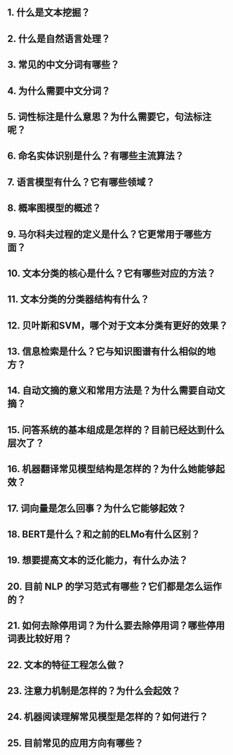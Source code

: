 ## 1. 什么是文本挖掘？
## 2. 什么是自然语言处理？
## 3. 常见的中文分词有哪些？
## 4. 为什么需要中文分词？
## 5. 词性标注是什么意思？为什么需要它，句法标注呢？
## 6. 命名实体识别是什么？有哪些主流算法？
## 7. 语言模型有什么？它有哪些领域？
## 8. 概率图模型的概述？
## 9. 马尔科夫过程的定义是什么？它更常用于哪些方面？
## 10. 文本分类的核心是什么？它有哪些对应的方法？
## 11. 文本分类的分类器结构有什么？
## 12. 贝叶斯和SVM，哪个对于文本分类有更好的效果？
## 13. 信息检索是什么？它与知识图谱有什么相似的地方？
## 14. 自动文摘的意义和常用方法是？为什么需要自动文摘？
## 15. 问答系统的基本组成是怎样的？目前已经达到什么层次了？
## 16. 机器翻译常见模型结构是怎样的？为什么她能够起效？
## 17. 词向量是怎么回事？为什么它能够起效？
## 18. BERT是什么？和之前的ELMo有什么区别？
## 19. 想要提高文本的泛化能力，有什么办法？
## 20. 目前 NLP 的学习范式有哪些？它们都是怎么运作的？
## 21. 如何去除停用词？为什么要去除停用词？哪些停用词表比较好用？
## 22. 文本的特征工程怎么做？
## 23. 注意力机制是怎样的？为什么会起效？
## 24. 机器阅读理解常见模型是怎样的？如何进行？
## 25. 目前常见的应用方向有哪些？
